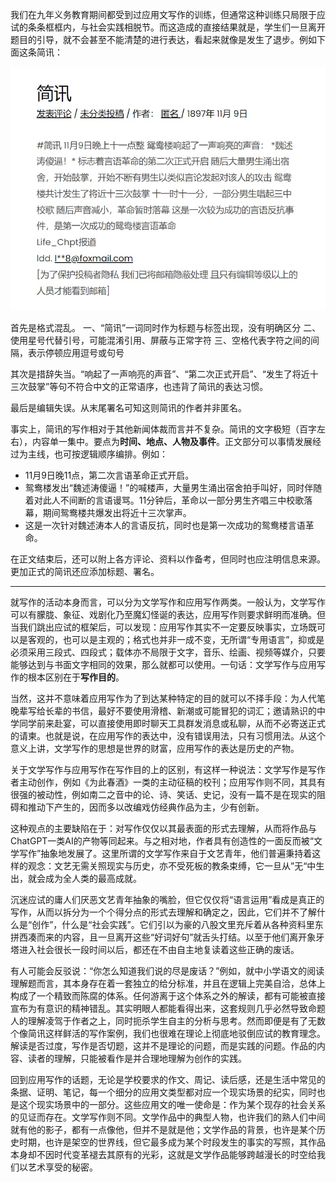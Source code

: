 我们在九年义务教育期间都受到过应用文写作的训练，但通常这种训练只局限于应试的条条框框内，与社会实践相脱节。而这造成的直接结果就是，学生们一旦离开题目的引导，就不会甚至不能清楚的进行表达，看起来就像是发生了退步。例如下面这条简讯：

![](/谈简讯及应用写作/img.jpg)

首先是格式混乱。
一、“简讯”一词同时作为标题与标签出现，没有明确区分
二、使用星号代替引号，可能混淆引用、屏蔽与正常字符
三、空格代表字符之间的间隔，表示停顿应用逗号或句号

其次是措辞失当。“响起了一声响亮的声音”、“第二次正式开启”、“发生了将近十三次鼓掌”等句不符合中文的正常语序，也违背了简讯的表达习惯。

最后是编辑失误。从末尾署名可知这则简讯的作者并非匿名。

事实上，简讯的写作相对于其他新闻体裁而言并不复杂。简讯的文字极短（百字左右），内容单一集中。要点为**时间、地点、人物及事件**。正文部分可以事情发展经过为主线，也可按逻辑顺序编排。例如：

* 11月9日晚11点，第二次言语革命正式开启。
* 鸳鸯楼发出“魏述涛傻逼！”的喊楼声，大量男生涌出宿舍拍手叫好，同时伴随着对此人不间断的言语谩骂。11分钟后，革命以一部分男生齐唱三中校歌落幕，期间鸳鸯楼共爆发出将近十三次掌声。
* 这是一次针对魏述涛本人的言语反抗，同时也是第一次成功的鸳鸯楼言语革命。

在正文结束后，还可以附上各方评论、资料以作备考，但同时也应注明信息来源。更加正式的简讯还应添加标题、署名。

---

就写作的活动本身而言，可以分为文学写作和应用写作两类。一般认为，文学写作可以有朦胧、象征、戏剧化乃至魔幻怪诞的表达，应用写作则要求鲜明而准确。但当我们跳出应试的框架后，可以发现：应用写作其实不一定要反映事实，立场既可以是客观的，也可以是主观的；格式也并非一成不变，无所谓“专用语言”，抑或是必须采用三段式、四段式；载体亦不局限于文字，音乐、绘画、视频等媒介，只要能够达到与书面文字相同的效果，那么就都可以使用。一句话：文学写作与应用写作的根本区别在于**写作目的**。

当然，这并不意味着应用写作为了到达某种特定的目的就可以不择手段：为人代笔晚辈写给长辈的书信，最好不要使用滑稽、新潮或可能冒犯的词汇；邀请熟识的中学同学前来赴宴，可以直接使用即时聊天工具群发消息或私聊，从而不必寄送正式的请柬。也就是说，在应用写作的表达中，没有错误用法，只有习惯用法。从这个意义上讲，文学写作的思想是世界的财富，应用写作的表达是历史的产物。

关于文学写作与应用写作在写作目的上的区别，有这样一种说法：文学写作是写作者主动创作，例如《为此春酒》一类的主动征稿的校刊；应用写作则不同，其具有很强的被动性，例如南二之音中的论、诗、笑话、史记，没有一篇不是在现实的阻碍和推动下产生的，因而多以改编戏仿经典作品为主，少有创新。

这种观点的主要缺陷在于：对写作仅仅以其最表面的形式去理解，从而将作品与ChatGPT一类AI的产物等同起来。与之相对地，作者具有创造性的一面反而被“文学写作”抽象地发展了。这里所谓的文学写作来自于文艺青年，他们普遍秉持着这样的观念：文艺无需关照现实与历史，亦不受死板的教条束缚，它一旦从”无“中生出，就会成为全人类的最高成就。

沉迷应试的庸人们厌恶文艺青年抽象的嘴脸，但它仅仅将“语言运用”看成是真正的写作，从而以拆分为一个个得分点的形式去理解和确定之，因此，它们并不了解什么是“创作”，什么是“社会实践”。它们引以为豪的八股文里充斥着从各种资料里东拼西凑而来的内容，且一旦离开这些“好词好句”就舌头打结。以至于他们离开象牙塔进入社会很长一段时间以后，都还在不由自主地复读着这些正确的废话。

有人可能会反驳说：“你怎么知道我们说的尽是废话？”例如，就中小学语文的阅读理解题而言，其本身存在着一套独立的给分标准，并且在逻辑上完美自洽，总体上构成了一个精致而陈腐的体系。任何游离于这个体系之外的解读，都有可能被直接宣布为有意识的精神错乱。其实明眼人都能看得出来，这套规则几乎必然导致命题人的理解凌驾于作者之上，同时扼杀学生自主的分析与思考。然而即便是有了无数个像简讯这样鲜活的写作案例，我们也很难在理论上彻底地驳倒应试的教育理念。解读是否过度，写作是否切题，这并不是理论的问题，而是实践的问题。作品的内容、读者的理解，只能被看作是并合理地理解为创作的实践。

回到应用写作的话题，无论是学校要求的作文、周记、读后感，还是生活中常见的条据、证明、笔记，每一个细分的应用文类型都对应一个现实场景的纪实，同时也是这个现实场景中的一部分。这些应用文的唯一使命是：作为某个现存的社会关系的见证而存在。文学写作则不同。文学作品中的典型人物，也许我们的熟人们中间就有他的影子，都有一点像他，但并不是就是他；文学作品的背景，也许是某个历史时期，也许是架空的世界线，但它最多成为某个时段发生的事实的写照，其作品本身却不因时代变革褪去其原有的光彩，这就是文学作品能够跨越漫长的时空给我们以艺术享受的秘密。